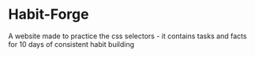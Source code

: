 # Habit-Forge
A website made to practice the css selectors - it contains tasks and facts for 10 days of consistent habit building
